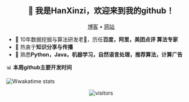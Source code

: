 <h2 align="center">👋 我是HanXinzi，欢迎来到我的github！</h2>
<p align="center">
  <a href="https://hanxinzi-ai.github.io/">博客</a> •
  <a href="https://http://show-me-ai.com/">网站</a>
</p>


- 🔭 10年数据挖掘与算法研发老🐶，历任**百度，阿里，美团点评 算法专家**
- 🌱 热衷于**知识分享与传播**
- 💬 熟悉**Python，Java，机器学习，自然语言处理，推荐算法，计算广告**
<!--
- 📫 微博：[@韩信子AI](https://weibo.com/u/7516559193)
- 知乎：[韩信子](http://www.zhihu.com/people/han-xin-zi-94)
-->
📊 **本周github主要开发时间**

![Wwakatime stats](https://github-readme-stats-taupe-two.vercel.app/api/wakatime?username=HanXinzi-AI&hide_title=true&hide_border=true&langs_count=5)

<p align="center"> <img src="https://gpvc.arturio.dev/HanXinzi-AI" alt="visitors"> </p>